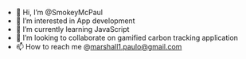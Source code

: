 - 👋 Hi, I’m @SmokeyMcPaul
- 👀 I’m interested in App development
- 🌱 I’m currently learning JavaScript
- 💞️ I’m looking to collaborate on gamified carbon tracking application
- 📫 How to reach me @marshall1.paulo@gmail.com

<!---
SmokeyMcPaul/SmokeyMcPaul is a ✨ special ✨ repository because its `README.md` (this file) appears on your GitHub profile.
You can click the Preview link to take a look at your changes.
--->
